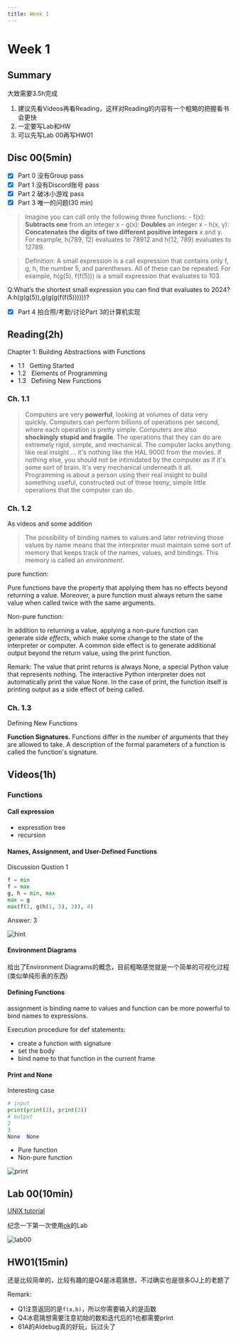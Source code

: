 ```yaml
---
title: Week 1
---
```


# Week 1

## Summary

大致需要3.5h完成

1. 建议先看Videos再看Reading，这样对Reading的内容有一个粗略的把握看书会更快
2. 一定要写Lab和HW
3. 可以先写Lab 00再写HW01

## Disc 00(5min)

- [x] Part 0 没有Group pass
- [x] Part 1 没有Discord账号 pass
- [x] Part 2 破冰小游戏 pass
- [x] Part 3 唯一的问题(30 min)

>Imagine you can call only the following three functions: - f(x): **Subtracts one** from an integer x - g(x): **Doubles** an integer x - h(x, y): **Concatenates the digits of two different positive integers** x and y. For example, h(789, 12) evaluates to 78912 and h(12, 789) evaluates to 12789.

>Definition: A small expression is a call expression that contains only f, g, h, the number 5, and parentheses. All of these can be repeated. For example, h(g(5), f(f(5))) is a small expression that evaluates to 103.

Q:What’s the shortest small expression you can find that evaluates to 2024?
A:h(g(g(5)),g(g(g(f(f(5))))))?

- [x] Part 4 拍合照/考勤/讨论Part 3的计算机实现


## Reading(2h)

Chapter 1: Building Abstractions with Functions

+ 1.1   Getting Started
+ 1.2   Elements of Programming
+ 1.3   Defining New Functions


### Ch. 1.1

>Computers are very **powerful**, looking at volumes of data very quickly. Computers can perform billions of operations per second, where each operation is pretty simple.
>Computers are also **shockingly stupid and fragile**. The operations that they can do are extremely rigid, simple, and mechanical. The computer lacks anything like real insight ... it's nothing like the HAL 9000 from the movies. If nothing else, you should not be intimidated by the computer as if it's some sort of brain. It's very mechanical underneath it all.
>Programming is about a person using their real insight to build something useful, constructed out of these teeny, simple little operations that the computer can do.

### Ch. 1.2

As videos and some addition

>The possibility of binding names to values and later retrieving those values by name means that the interpreter must maintain some sort of memory that keeps track of the names, values, and bindings. This memory is called an _environment_.

pure function:

Pure functions have the property that applying them has no effects beyond returning a value. Moreover, a pure function must always return the same value when called twice with the same arguments.

Non-pure function:

In addition to returning a value, applying a non-pure function can generate _side effects_, which make some change to the state of the interpreter or computer. A common side effect is to generate additional output beyond the return value, using the print function.


Remark: The value that print returns is always None, a special Python value that represents nothing. The interactive Python interpreter does not automatically print the value None. In the case of print, the function itself is printing output as a side effect of being called.

### Ch. 1.3

Defining New Functions

**Function Signatures.** Functions differ in the number of arguments that they are allowed to take. A description of the formal parameters of a function is called the function's signature.

## Videos(1h)

### Functions

#### Call expression

+ expresstion tree
+ recursion
#### Names, Assignment, and User-Defined Functions

Discussion Qustion 1

```python
f = min
f = max
g, h = min, max
max = g
max(f(2, g(h(1, 5), 3)), 4)
```

Answer: 3


![hint](https://cdn.jsdelivr.net/gh/Eurekaimer/MyIMGs@main/img/61a-video-q1)



#### Environment Diagrams

给出了Environment Diagrams的概念，目前粗略感觉就是一个简单的可视化过程(类似单纯形表的东西)

#### Defining Functions

assignment is binding name to values and function can be more powerful to bind names to expressions.

Execution procedure for def statements:

+ create a function with signature
+ set the body
+ bind name to that function in the current frame

#### Print and None

Interesting case
```python
# input
print(print(2), print(3))
# output
2
3 
None  None
```

+ Pure function
+ Non-pure function

![print](https://cdn.jsdelivr.net/gh/Eurekaimer/MyIMGs@main/img/non-pure-print)



## Lab 00(10min)

[UNIX tutorial](https://cs61a.org/articles/unix/)

纪念一下第一次使用[ok](https://cs61a.org/articles/using-ok/)的Lab

![lab00](https://cdn.jsdelivr.net/gh/Eurekaimer/MyIMGs@main/img/CS61a-lab00)



## HW01(15min)

还是比较简单的，比较有趣的是Q4是冰雹猜想，不过确实也是很多OJ上的老题了

Remark:
+ Q1注意返回的是`f(a,b)`，所以你需要输入的是函数
+ Q4冰雹猜想需要注意初始的数和迭代后的1也都需要print
+ 61A的AIdebug真的好玩，玩过头了
